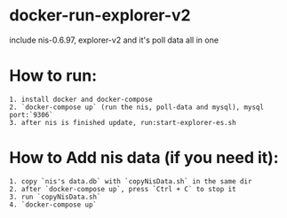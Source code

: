 # docker-run-explorer-v2
include nis-0.6.97, explorer-v2 and it's poll data all in one
# How to run:
    1. install docker and docker-compose
    2. `docker-compose up` (run the nis, poll-data and mysql), mysql port:`9306`
    3. after nis is finished update, run:start-explorer-es.sh
# How to Add nis data (if you need it):
    1. copy `nis's data.db` with `copyNisData.sh` in the same dir
    2. after `docker-compose up`, press `Ctrl + C` to stop it
    3. run `copyNisData.sh`
    4. `docker-compose up`
